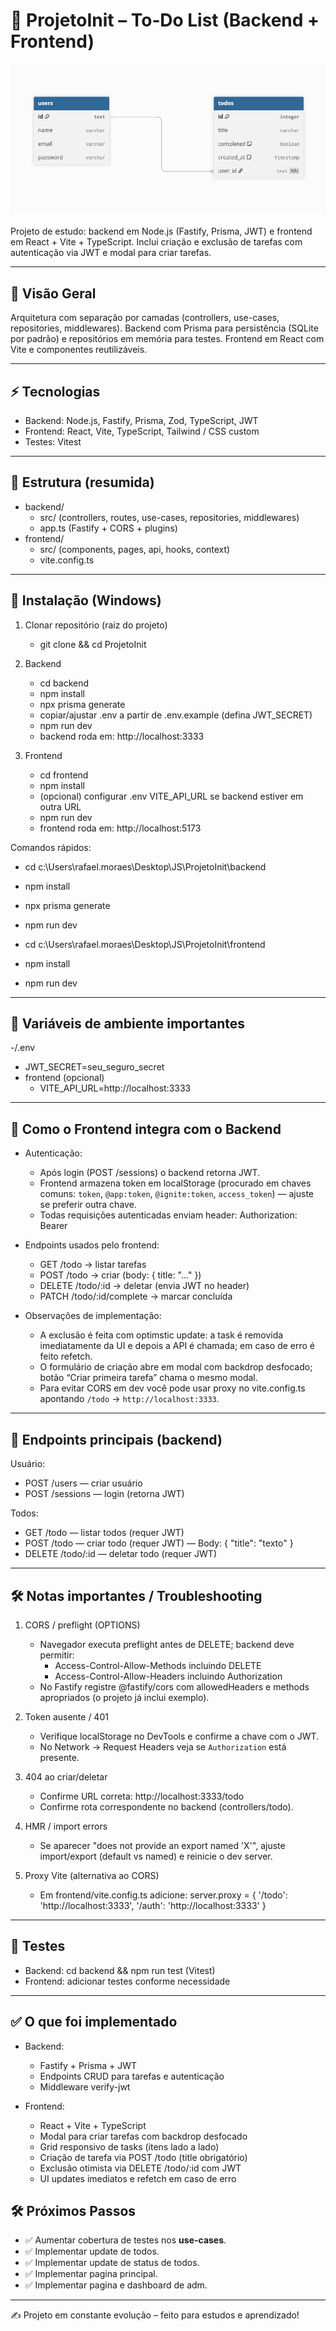 # 📝 ProjetoInit – To‑Do List (Backend + Frontend)

![DER do projeto](images/image.png)

Projeto de estudo: backend em Node.js (Fastify, Prisma, JWT) e frontend em React + Vite + TypeScript. Inclui criação e exclusão de tarefas com autenticação via JWT e modal para criar tarefas.

---

## 📖 Visão Geral

Arquitetura com separação por camadas (controllers, use-cases, repositories, middlewares). Backend com Prisma para persistência (SQLite por padrão) e repositórios em memória para testes. Frontend em React com Vite e componentes reutilizáveis.

---

## ⚡ Tecnologias

- Backend: Node.js, Fastify, Prisma, Zod, TypeScript, JWT
- Frontend: React, Vite, TypeScript, Tailwind / CSS custom
- Testes: Vitest

---

## 📂 Estrutura (resumida)

- backend/
  - src/ (controllers, routes, use-cases, repositories, middlewares)
  - app.ts (Fastify + CORS + plugins)
- frontend/
  - src/ (components, pages, api, hooks, context)
  - vite.config.ts

---

## 🔧 Instalação (Windows)

1. Clonar repositório (raiz do projeto)
   - git clone <repo> && cd ProjetoInit

2. Backend
   - cd backend
   - npm install
   - npx prisma generate
   - copiar/ajustar .env a partir de .env.example (defina JWT_SECRET)
   - npm run dev
   - backend roda em: http://localhost:3333

3. Frontend
   - cd frontend
   - npm install
   - (opcional) configurar .env VITE_API_URL se backend estiver em outra URL
   - npm run dev
   - frontend roda em: http://localhost:5173

Comandos rápidos:
- cd c:\Users\rafael.moraes\Desktop\JS\ProjetoInit\backend
- npm install
- npx prisma generate
- npm run dev

- cd c:\Users\rafael.moraes\Desktop\JS\ProjetoInit\frontend
- npm install
- npm run dev

---

## 🔑 Variáveis de ambiente importantes

-/.env
  - JWT_SECRET=seu_seguro_secret
- frontend (opcional)
  - VITE_API_URL=http://localhost:3333

---

## 🔗 Como o Frontend integra com o Backend

- Autenticação:
  - Após login (POST /sessions) o backend retorna JWT.
  - Frontend armazena token em localStorage (procurado em chaves comuns: `token`, `@app:token`, `@ignite:token`, `access_token`) — ajuste se preferir outra chave.
  - Todas requisições autenticadas enviam header:
    Authorization: Bearer <token>

- Endpoints usados pelo frontend:
  - GET  /todo            → listar tarefas
  - POST /todo            → criar (body: { title: "..." })
  - DELETE /todo/:id      → deletar (envia JWT no header)
  - PATCH /todo/:id/complete → marcar concluída

- Observações de implementação:
  - A exclusão é feita com optimstic update: a task é removida imediatamente da UI e depois a API é chamada; em caso de erro é feito refetch.
  - O formulário de criação abre em modal com backdrop desfocado; botão “Criar primeira tarefa” chama o mesmo modal.
  - Para evitar CORS em dev você pode usar proxy no vite.config.ts apontando `/todo` → `http://localhost:3333`.

---

## 📡 Endpoints principais (backend)

Usuário:
- POST /users — criar usuário
- POST /sessions — login (retorna JWT)

Todos:
- GET /todo — listar todos (requer JWT)
- POST /todo — criar todo (requer JWT) — Body: { "title": "texto" }
- DELETE /todo/:id — deletar todo (requer JWT)

---

## 🛠 Notas importantes / Troubleshooting

1. CORS / preflight (OPTIONS)
   - Navegador executa preflight antes de DELETE; backend deve permitir:
     - Access-Control-Allow-Methods incluindo DELETE
     - Access-Control-Allow-Headers incluindo Authorization
   - No Fastify registre @fastify/cors com allowedHeaders e methods apropriados (o projeto já inclui exemplo).

2. Token ausente / 401
   - Verifique localStorage no DevTools e confirme a chave com o JWT.
   - No Network → Request Headers veja se `Authorization` está presente.

3. 404 ao criar/deletar
   - Confirme URL correta: http://localhost:3333/todo
   - Confirme rota correspondente no backend (controllers/todo).

4. HMR / import errors
   - Se aparecer "does not provide an export named 'X'", ajuste import/export (default vs named) e reinicie o dev server.

5. Proxy Vite (alternativa ao CORS)
   - Em frontend/vite.config.ts adicione:
    server.proxy = { '/todo': 'http://localhost:3333', '/auth': 'http://localhost:3333' }

---

## 🧪 Testes

- Backend: cd backend && npm run test (Vitest)
- Frontend: adicionar testes conforme necessidade

---

## ✅ O que foi implementado 

- Backend:
  - Fastify + Prisma + JWT
  - Endpoints CRUD para tarefas e autenticação
  - Middleware verify-jwt

- Frontend:
  - React + Vite + TypeScript
  - Modal para criar tarefas com backdrop desfocado
  - Grid responsivo de tasks (itens lado a lado)
  - Criação de tarefa via POST /todo (title obrigatório)
  - Exclusão otimista via DELETE /todo/:id com JWT
  - UI updates imediatos e refetch em caso de erro


## 🛠 Próximos Passos

- ✅ Aumentar cobertura de testes nos **use-cases**.  
- ✅ Implementar update de todos.  
- ✅ Implementar update de status de todos.
- ✅ Implementar pagina principal.
- ✅ Implementar pagina e dashboard de adm.

---

✍️ Projeto em constante evolução – feito para estudos e aprendizado!